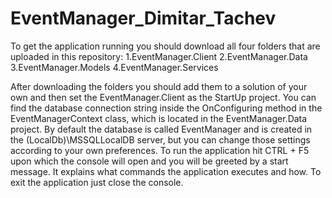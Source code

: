# EventManager_Dimitar_Tachev
To get the application running you should download all four folders that are uploaded in this repository:
1.EventManager.Client
2.EventManager.Data
3.EventManager.Models
4.EventManager.Services

After downloading the folders you should add them to a solution of your own and then set the EventManager.Client as the StartUp project. You can find the database connection string inside the OnConfiguring method in the EventManagerContext class, which is located in the EventManager.Data project. By default the database is called EventManager and is created in the (LocalDb)\MSSQLLocalDB server, but you can change those settings according to your own preferences. To run the application hit CTRL + F5 upon which the console will open and you will be greeted by a start message. It explains what commands the application executes and how. To exit the application just close the console.
